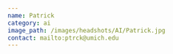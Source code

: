 ```yaml
---
name: Patrick
category: ai
image_path: /images/headshots/AI/Patrick.jpg
contact: mailto:ptrck@umich.edu
---
```

